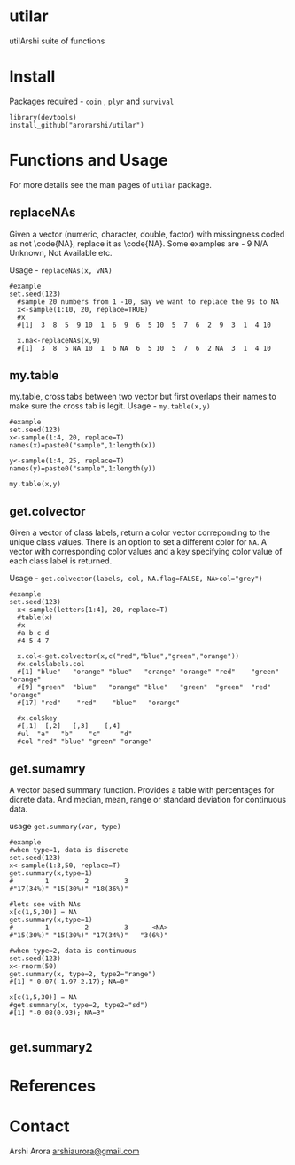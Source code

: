 # utilar
utilArshi suite of functions 

# Install 

Packages required - `coin` , `plyr` and `survival`

```{r}
library(devtools)
install_github("arorarshi/utilar")
```

# Functions and Usage 

For more details see the man pages of `utilar` package. 

## replaceNAs
Given a vector (numeric, character, double, factor) with missingness coded as not \code{NA}, replace it as \code{NA}. Some examples are - 9 N/A Unknown, Not Available etc.

Usage - `replaceNAs(x, vNA)`

```{r}
#example 
set.seed(123)
  #sample 20 numbers from 1 -10, say we want to replace the 9s to NA
  x<-sample(1:10, 20, replace=TRUE)
  #x
  #[1]  3  8  5  9 10  1  6  9  6  5 10  5  7  6  2  9  3  1  4 10

  x.na<-replaceNAs(x,9)
  #[1]  3  8  5 NA 10  1  6 NA  6  5 10  5  7  6  2 NA  3  1  4 10
```
## my.table 
my.table, cross tabs between two vector but first overlaps their names to make sure the cross tab is legit.
Usage - `my.table(x,y)`

```{r}
#example
set.seed(123)
x<-sample(1:4, 20, replace=T)
names(x)=paste0("sample",1:length(x))

y<-sample(1:4, 25, replace=T)
names(y)=paste0("sample",1:length(y))

my.table(x,y)
```

## get.colvector 
Given a vector of class labels, return a color vector correponding to the unique class values. There is an option to set a different color for `NA`. A vector with corresponding color values and a key specifying color value of each class label is returned.

Usage - `get.colvector(labels, col, NA.flag=FALSE, NA>col="grey")`

```{r}
#example
set.seed(123)
  x<-sample(letters[1:4], 20, replace=T)
  #table(x)
  #x
  #a b c d
  #4 5 4 7

  x.col<-get.colvector(x,c("red","blue","green","orange"))
  #x.col$labels.col
  #[1] "blue"   "orange" "blue"   "orange" "orange" "red"    "green"  "orange"
  #[9] "green"  "blue"   "orange" "blue"   "green"  "green"  "red"    "orange"
  #[17] "red"    "red"    "blue"   "orange"

  #x.col$key
  #[,1]  [,2]   [,3]    [,4]
  #ul  "a"   "b"    "c"     "d"
  #col "red" "blue" "green" "orange"

```
## get.sumamry
A vector based summary function. Provides a table with percentages for dicrete data. And median, mean, range or standard deviation for continuous data.

usage `get.summary(var, type)`

```{r}
#example
#when type=1, data is discrete
set.seed(123)
x<-sample(1:3,50, replace=T)
get.summary(x,type=1)
#        1         2         3
#"17(34%)" "15(30%)" "18(36%)"

#lets see with NAs
x[c(1,5,30)] = NA
get.summary(x,type=1)
#        1         2         3      <NA>
#"15(30%)" "15(30%)" "17(34%)"   "3(6%)"

#when type=2, data is continuous
set.seed(123)
x<-rnorm(50)
get.summary(x, type=2, type2="range")
#[1] "-0.07(-1.97-2.17); NA=0"

x[c(1,5,30)] = NA
#get.summary(x, type=2, type2="sd")
#[1] "-0.08(0.93); NA=3"


```
## get.summary2


# References 


# Contact 
Arshi Arora
arshiaurora@gmail.com
